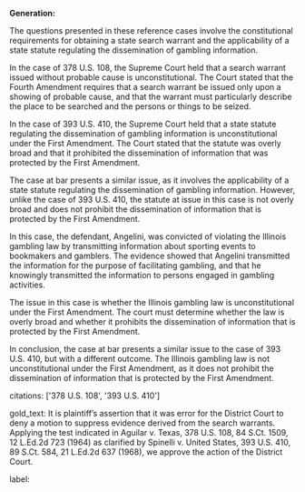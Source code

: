 **Generation:**



The questions presented in these reference cases involve the constitutional requirements for obtaining a state search warrant and the applicability of a state statute regulating the dissemination of gambling information.

In the case of 378 U.S. 108, the Supreme Court held that a search warrant issued without probable cause is unconstitutional. The Court stated that the Fourth Amendment requires that a search warrant be issued only upon a showing of probable cause, and that the warrant must particularly describe the place to be searched and the persons or things to be seized.

In the case of 393 U.S. 410, the Supreme Court held that a state statute regulating the dissemination of gambling information is unconstitutional under the First Amendment. The Court stated that the statute was overly broad and that it prohibited the dissemination of information that was protected by the First Amendment.

The case at bar presents a similar issue, as it involves the applicability of a state statute regulating the dissemination of gambling information. However, unlike the case of 393 U.S. 410, the statute at issue in this case is not overly broad and does not prohibit the dissemination of information that is protected by the First Amendment.

In this case, the defendant, Angelini, was convicted of violating the Illinois gambling law by transmitting information about sporting events to bookmakers and gamblers. The evidence showed that Angelini transmitted the information for the purpose of facilitating gambling, and that he knowingly transmitted the information to persons engaged in gambling activities.

The issue in this case is whether the Illinois gambling law is unconstitutional under the First Amendment. The court must determine whether the law is overly broad and whether it prohibits the dissemination of information that is protected by the First Amendment.

In conclusion, the case at bar presents a similar issue to the case of 393 U.S. 410, but with a different outcome. The Illinois gambling law is not unconstitutional under the First Amendment, as it does not prohibit the dissemination of information that is protected by the First Amendment.



citations: ['378 U.S. 108', '393 U.S. 410']

gold_text: It is plaintiff’s assertion that it was error for the District Court to deny a motion to suppress evidence derived from the search warrants. Applying the test indicated in Aguilar v. Texas, 378 U.S. 108, 84 S.Ct. 1509, 12 L.Ed.2d 723 (1964) as clarified by Spinelli v. United States, 393 U.S. 410, 89 S.Ct. 584, 21 L.Ed.2d 637 (1968), we approve the action of the District Court.

label: 